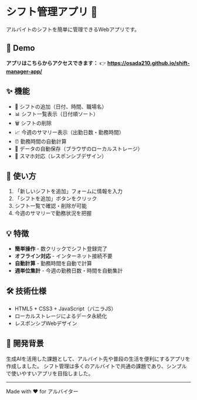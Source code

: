 # シフト管理アプリ 📅

アルバイトのシフトを簡単に管理できるWebアプリです。

## 🚀 Demo

**アプリはこちらからアクセスできます：**
👉 **https://osada210.github.io/shift-manager-app/**

## ✨ 機能

- 📝 シフトの追加（日付、時間、職場名）
- 📊 シフト一覧表示（日付順ソート）
- 🗑️ シフトの削除
- 📈 今週のサマリー表示（出勤日数・勤務時間）
- ⏰ 勤務時間の自動計算
- 💾 データの自動保存（ブラウザのローカルストレージ）
- 📱 スマホ対応（レスポンシブデザイン）

## 🎯 使い方

1. 「新しいシフトを追加」フォームに情報を入力
2. 「シフトを追加」ボタンをクリック
3. シフト一覧で確認・削除が可能
4. 今週のサマリーで勤務状況を把握

## 💡 特徴

- **簡単操作** - 数クリックでシフト登録完了
- **オフライン対応** - インターネット接続不要
- **自動計算** - 勤務時間を自動で計算
- **週単位集計** - 今週の勤務日数・時間を自動集計

## 🛠️ 技術仕様

- HTML5 + CSS3 + JavaScript（バニラJS）
- ローカルストレージによるデータ永続化
- レスポンシブWebデザイン

## 📖 開発背景

生成AIを活用した課題として、アルバイト先や普段の生活を便利にするアプリを作成しました。
シフト管理は多くのアルバイトで共通の課題であり、シンプルで使いやすいアプリを目指しました。

---

Made with ❤️ for アルバイター